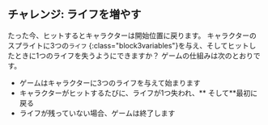 ## チャレンジ: ライフを増やす

たった今、ヒットするとキャラクターは開始位置に戻ります。 キャラクターのスプライトに3つの`ライフ` {:class="block3variables"}を与え、そしてヒットしたときに1つのライフを失うようにできますか？ ゲームの仕組みは次のとおりです。

+ ゲームはキャラクターに3つのライフを与えて始まります
+ キャラクターがヒットするたびに、ライフが1つ失われ、** そして**最初に戻る
+ ライフが残っていない場合、ゲームは終了します
